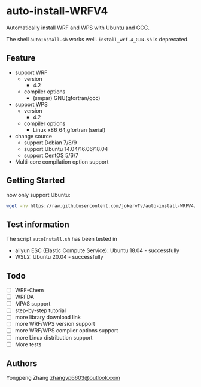 # auto-install-WRFV4

Automatically install WRF and WPS with Ubuntu and GCC.

The shell `autoInstall.sh` works well.
`install_wrf-4_GUN.sh` is deprecated.

## Feature

- support WRF
  - version
    - 4.2
  - compiler options
    - (smpar) GNU(gfortran/gcc)
- support WPS
  - version
    - 4.2
  - compiler options
    - Linux x86_64,gfortran (serial)
- change source
  - support Debian 7/8/9
  - support Ubuntu 14.04/16.06/18.04
  - support CentOS 5/6/7
- Multi-core compilation option support

## Getting Started

now only support Ubuntu:

```sh
wget -nv https://raw.githubusercontent.com/jokervTv/auto-install-WRFV4/master/autoInstall.sh && bash autoInstall.sh
```

## Test information

The script `autoInstall.sh` has been tested in

- aliyun ESC (Elastic Compute Service): Ubuntu 18.04 - successfully
- WSL2: Ubuntu 20.04 - successfully



## Todo

- [ ] WRF-Chem
- [ ] WRFDA
- [ ] MPAS support
- [ ] step-by-step tutorial
- [ ] more library download link
- [ ] more WRF/WPS version support
- [ ] more WRF/WPS compiler options support
- [ ] more Linux distribution support
- [ ] More tests

## Authors

Yongpeng Zhang zhangyp6603@outlook.com
